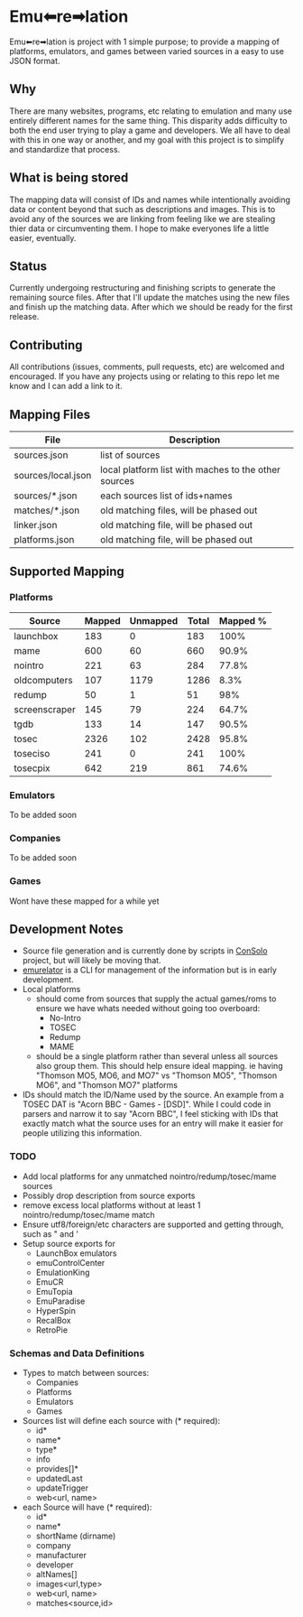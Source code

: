 # Emu⬅re➡lation

Emu⬅re➡lation is project with 1 simple purpose; to provide a mapping of platforms, emulators, and games between varied sources in a easy to use JSON format.

## Why

There are many websites, programs, etc relating to emulation and many use entirely different names for the same thing.   This disparity adds difficulty to both the end user trying to play a game and developers.  We all have to deal with this in one way or another, and my goal with this project is to simplify and standardize that process.

## What is being stored

The mapping data will consist of IDs and names while intentionally avoiding data or content beyond that such as descriptions and images.  This is to avoid any of the sources we are linking from feeling like we are stealing thier data or circumventing them.  I hope to make everyones life a little easier, eventually.

## Status

Currently undergoing restructuring and finishing scripts to generate the remaining source files.  After that I'll update the matches using the new files and finish up the matching data.  After which we should be ready for the first release.

## Contributing

All contributions (issues, comments, pull requests, etc) are welcomed and encouraged.  If you have any projects using or relating to this repo let me know and I can add a link to it.

## Mapping Files

| File | Description |
|-|-|
| sources.json | list of sources |
| sources/local.json | local platform list with maches to the other sources |
| sources/*.json | each sources list of ids+names |
| matches/*.json | old matching files, will be phased out |
| linker.json | old matching file, will be phased out |
| platforms.json | old matching file, will be phased out |

## Supported Mapping

### Platforms

| Source | Mapped | Unmapped | Total | Mapped % |
|-|-|-|-|-|
| launchbox | 183 | 0 | 183 | 100% |
| mame | 600 | 60 | 660 | 90.9% |
| nointro | 221 | 63 | 284 | 77.8% |
| oldcomputers | 107 | 1179 | 1286 | 8.3% |
| redump | 50 | 1 | 51 | 98% |
| screenscraper | 145 | 79 | 224 | 64.7% |
| tgdb | 133 | 14 | 147 | 90.5% |
| tosec | 2326 | 102 | 2428 | 95.8% |
| toseciso | 241 | 0 | 241 | 100% |
| tosecpix | 642 | 219 | 861 | 74.6% |

### Emulators

To be added soon

### Companies

To be added soon

### Games

Wont have these mapped for a while yet

## Development Notes

- Source file generation and is currently done by scripts in [ConSolo](https://github.com/detain/ConSolo) project, but will likely be moving that.
- [emurelator](https://github.com/detain/emurelator) is a CLI for management of the information but is in early development.
- Local platforms
  - should come from sources that supply the actual games/roms to ensure we have whats needed without going too overboard:
    - No-Intro
    - TOSEC
    - Redump
    - MAME
  - should be a single platform rather than several unless all sources also group them.  This should help ensure ideal mapping.  ie having "Thomson MO5, MO6, and MO7" vs "Thomson MO5", "Thomson MO6", and "Thomson MO7" platforms
- IDs should match the ID/Name used by the source.  An example from a TOSEC DAT is "Acorn BBC - Games - [DSD]".  While I could code in parsers and narrow it to say "Acorn BBC", I feel sticking with IDs that exactly match what the source uses for an entry will make it easier for people utilizing this information.

### TODO

- Add local platforms for any unmatched nointro/redump/tosec/mame sources
- Possibly drop description from source exports
- remove excess local platforms without at least 1 nointro/redump/tosec/mame match
- Ensure utf8/foreign/etc characters are supported and getting through, such as " and '
- Setup source exports for
  - LaunchBox emulators
  - emuControlCenter
  - EmulationKing
  - EmuCR
  - EmuTopia
  - EmuParadise
  - HyperSpin
  - RecalBox
  - RetroPie

### Schemas and Data Definitions

- Types to match between sources:
  - Companies
  - Platforms
  - Emulators
  - Games
- Sources list will define each source with (* required):
  - id*
  - name*
  - type*
  - info
  - provides[]*
  - updatedLast
  - updateTrigger
  - web<url, name>
- each Source will have (* required):
  - id*
  - name*
  - shortName (dirname)
  - company
  - manufacturer
  - developer
  - altNames[]
  - images<url,type>
  - web<url, name>
  - matches<source,id>

